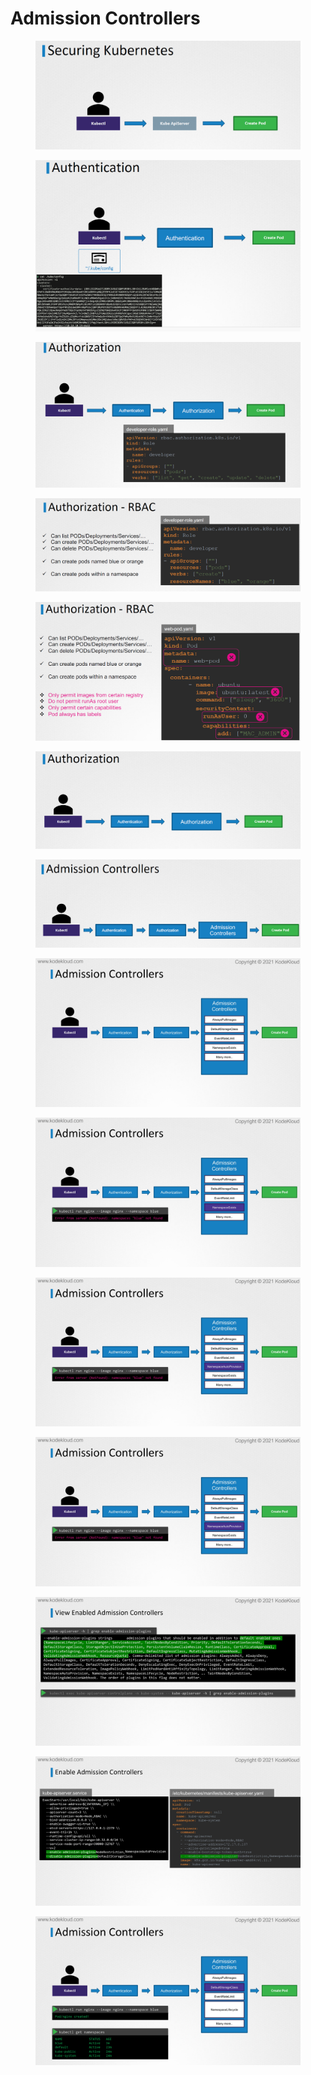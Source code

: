 # Admission Controllers

<figure><img src="../.gitbook/assets/image (218).png" alt=""><figcaption></figcaption></figure>

<figure><img src="../.gitbook/assets/image (219).png" alt=""><figcaption></figcaption></figure>

<figure><img src="../.gitbook/assets/image (220).png" alt=""><figcaption></figcaption></figure>

<figure><img src="../.gitbook/assets/image (221).png" alt=""><figcaption></figcaption></figure>

<figure><img src="../.gitbook/assets/image (222).png" alt=""><figcaption></figcaption></figure>

<figure><img src="../.gitbook/assets/image (223).png" alt=""><figcaption></figcaption></figure>

<figure><img src="../.gitbook/assets/image (224).png" alt=""><figcaption></figcaption></figure>

<figure><img src="../.gitbook/assets/KodeKloud-Kubernetes-CKS-040-minimize-microservice-vulnerabilities_page-0012 (1).jpg" alt=""><figcaption></figcaption></figure>

<figure><img src="../.gitbook/assets/KodeKloud-Kubernetes-CKS-040-minimize-microservice-vulnerabilities_page-0013.jpg" alt=""><figcaption></figcaption></figure>

<figure><img src="../.gitbook/assets/KodeKloud-Kubernetes-CKS-040-minimize-microservice-vulnerabilities_page-0014.jpg" alt=""><figcaption></figcaption></figure>

<figure><img src="../.gitbook/assets/KodeKloud-Kubernetes-CKS-040-minimize-microservice-vulnerabilities_page-0014.jpg" alt=""><figcaption></figcaption></figure>

<figure><img src="../.gitbook/assets/KodeKloud-Kubernetes-CKS-040-minimize-microservice-vulnerabilities_page-0015.jpg" alt=""><figcaption></figcaption></figure>

<figure><img src="../.gitbook/assets/KodeKloud-Kubernetes-CKS-040-minimize-microservice-vulnerabilities_page-0016.jpg" alt=""><figcaption></figcaption></figure>

<figure><img src="../.gitbook/assets/KodeKloud-Kubernetes-CKS-040-minimize-microservice-vulnerabilities_page-0017.jpg" alt=""><figcaption></figcaption></figure>
